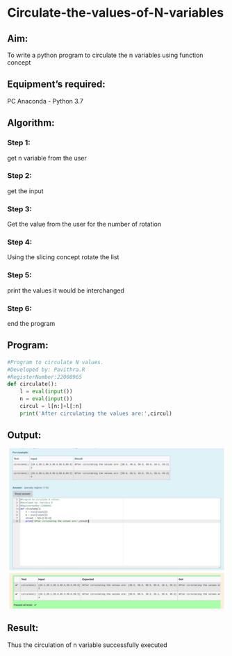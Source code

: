 # Circulate-the-values-of-N-variables

## Aim:

To write a python program to circulate the n variables using function concept

## Equipment’s required:

PC
Anaconda - Python 3.7

## Algorithm: 

### Step 1: 
get n variable from the user

### Step 2: 
get the input

### Step 3: 
Get the value from the user for the number of rotation

### Step 4: 
Using the slicing concept rotate the list

### Step 5: 
print the values it would be interchanged

### Step 6: 
end the program

## Program:
```python
#Program to circulate N values.
#Developed by: Pavithra.R
#RegisterNumber:22008965
def circulate():
    l = eval(input())
    n = eval(input())
    circul = l[n:]+l[:n]
    print('After circulating the values are:',circul)
```

## Output:
![](./nvariables.png)
## Result:
Thus the circulation of n variable successfully executed
